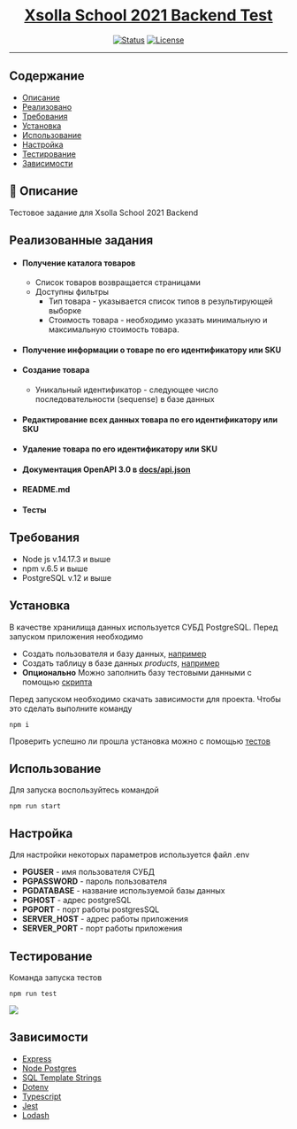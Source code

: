 <h1 align="center"><a href="https://github.com/xsolla/xsolla-school-backend-2021">Xsolla School 2021 Backend Test</a></h1>

<div align="center">

[![Status](https://img.shields.io/badge/status-active-success.svg)]()
[![License](https://img.shields.io/badge/license-MIT-blue.svg)](/LICENSE)

</div>

---

## Содержание

- [Описание](#about)
- [Реализовано](#working)
- [Требования](#requirments)
- [Установка](#installation)
- [Использование](#usage)
- [Настройка](#configuration)
- [Тестирование](#tests)
- [Зависимости](#dependencies)


## 🧐 Описание <a name = "about"></a>

Тестовое задание для Xsolla School 2021 Backend


## Реализованные задания <a name = "working"></a>

<ul>
    <li> <h4>Получение каталога товаров</h4>
        <ul>
            <li>Список товаров возвращается страницами</li>
            <li>Доступны фильтры
                <ul>
                    <li>Тип товара - указывается список типов в результирующей выборке</li>
                    <li>Стоимость товара - необходимо указать минимальную и максимальную стоимость товара.</li>
                </ul>
            </li>
        </ul>
    </li>
    <li> <h4>Получение информации о товаре по его идентификатору или SKU</h4></li>
    <li> <h4>Создание товара</h4>
        <ul>
            <li>Уникальный идентификатор - следующее число последовательности (sequense) в базе данных</li>
        </ul>
    </li>
    <li> <h4>Редактирование всех данных товара  по его идентификатору или SKU</h4></li>
    <li> <h4>Удаление товара по его идентификатору или SKU</h4></li>
    <li> <h4>Документация OpenAPI 3.0 в <a href="docs/api.json">docs/api.json</a></h4></li>
    <li> <h4>README.md</h4></li>
    <li> <h4>Тесты</h4></li>
</ul>


## Требования <a name = "requirments"></a>

- Node js v.14.17.3 и выше
- npm v.6.5 и выше
- PostgreSQL v.12 и выше

## Установка  <a name = "installation"></a>

В качестве хранилища данных используется СУБД PostgreSQL. Перед запуском приложения необходимо
- Создать пользователя и базу данных, [например](src/db/create-user-and-db.sql)
- Создать таблицу в базе данных <i>products</i>, [например](src/db/create-user-and-db.sql)
- <b>Опционально</b> Можно заполнить базу тестовыми данными с помощью [скрипта](src/db/insert-data.sql)

Перед запуском необходимо скачать зависимости для проекта. Чтобы это сделать выполните команду 

```npm i```

Проверить успешно ли прошла установка можно с помощью [тестов](#tests)

## Использование <a name = "usage"></a>

Для запуска воспользуйтесь командой 

```npm run start```

## Настройка <a name = "configuration"></a>

Для настройки некоторых параметров используется файл .env
- <b>PGUSER</b> - имя пользователя СУБД
- <b>PGPASSWORD</b> - пароль пользователя
- <b>PGDATABASE</b> - название используемой базы данных
- <b>PGHOST</b> - адрес postgreSQL
- <b>PGPORT</b> - порт работы postgresSQL
- <b>SERVER_HOST</b> - адрес работы приложения
- <b>SERVER_PORT</b> - порт работы приложения

## Тестирование <a name = "tests"></a>

Команда запуска тестов

```npm run test```

<img src = "docs/img/tests.png">

## Зависимости <a name = "dependencies"></a>

- [Express](https://github.com/expressjs/express)
- [Node Postgres](https://github.com/brianc/node-postgres)
- [SQL Template Strings](https://github.com/felixfbecker/node-sql-template-strings)
- [Dotenv](https://github.com/motdotla/dotenv)
- [Typescript](https://github.com/Microsoft/TypeScript)
- [Jest](https://github.com/facebook/jest)
- [Lodash](https://github.com/lodash/lodash)